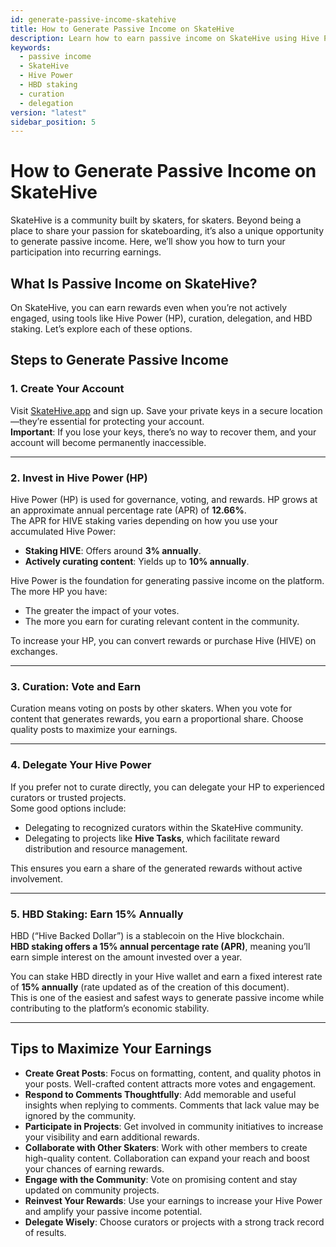 ```yaml
---
id: generate-passive-income-skatehive
title: How to Generate Passive Income on SkateHive
description: Learn how to earn passive income on SkateHive using Hive Power, curation, delegation, and HBD staking. Discover tips to maximize your earnings.
keywords:
  - passive income
  - SkateHive
  - Hive Power
  - HBD staking
  - curation
  - delegation
version: "latest"
sidebar_position: 5
---
```


# How to Generate Passive Income on SkateHive

SkateHive is a community built by skaters, for skaters. Beyond being a place to share your passion for skateboarding, it’s also a unique opportunity to generate passive income. Here, we’ll show you how to turn your participation into recurring earnings.

## What Is Passive Income on SkateHive?

On SkateHive, you can earn rewards even when you’re not actively engaged, using tools like Hive Power (HP), curation, delegation, and HBD staking. Let’s explore each of these options.

## Steps to Generate Passive Income

### 1. Create Your Account
Visit [SkateHive.app](https://skatehive.app) and sign up. Save your private keys in a secure location—they’re essential for protecting your account.  
**Important**: If you lose your keys, there’s no way to recover them, and your account will become permanently inaccessible.

---

### 2. Invest in Hive Power (HP)
Hive Power (HP) is used for governance, voting, and rewards. HP grows at an approximate annual percentage rate (APR) of **12.66%**.  
The APR for HIVE staking varies depending on how you use your accumulated Hive Power:
- **Staking HIVE**: Offers around **3% annually**.
- **Actively curating content**: Yields up to **10% annually**.

Hive Power is the foundation for generating passive income on the platform. The more HP you have:
- The greater the impact of your votes.
- The more you earn for curating relevant content in the community.

To increase your HP, you can convert rewards or purchase Hive (HIVE) on exchanges.

---

### 3. Curation: Vote and Earn
Curation means voting on posts by other skaters. When you vote for content that generates rewards, you earn a proportional share. Choose quality posts to maximize your earnings.

---

### 4. Delegate Your Hive Power
If you prefer not to curate directly, you can delegate your HP to experienced curators or trusted projects.  
Some good options include:
- Delegating to recognized curators within the SkateHive community.
- Delegating to projects like **Hive Tasks**, which facilitate reward distribution and resource management.

This ensures you earn a share of the generated rewards without active involvement.

---

### 5. HBD Staking: Earn 15% Annually
HBD (“Hive Backed Dollar”) is a stablecoin on the Hive blockchain.  
**HBD staking offers a 15% annual percentage rate (APR)**, meaning you’ll earn simple interest on the amount invested over a year.  

You can stake HBD directly in your Hive wallet and earn a fixed interest rate of **15% annually** (rate updated as of the creation of this document).  
This is one of the easiest and safest ways to generate passive income while contributing to the platform’s economic stability.

---

## Tips to Maximize Your Earnings

- **Create Great Posts**: Focus on formatting, content, and quality photos in your posts. Well-crafted content attracts more votes and engagement.
- **Respond to Comments Thoughtfully**: Add memorable and useful insights when replying to comments. Comments that lack value may be ignored by the community.
- **Participate in Projects**: Get involved in community initiatives to increase your visibility and earn additional rewards.
- **Collaborate with Other Skaters**: Work with other members to create high-quality content. Collaboration can expand your reach and boost your chances of earning rewards.
- **Engage with the Community**: Vote on promising content and stay updated on community projects.
- **Reinvest Your Rewards**: Use your earnings to increase your Hive Power and amplify your passive income potential.
- **Delegate Wisely**: Choose curators or projects with a strong track record of results.
